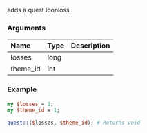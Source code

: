 adds a quest ldonloss.
### Arguments
**Name**|**Type**|**Description**
:---|:---|:---
losses|long|
theme_id|int|

### Example

```perl
my $losses = 1;
my $theme_id = 1;

quest::($losses, $theme_id); # Returns void
```